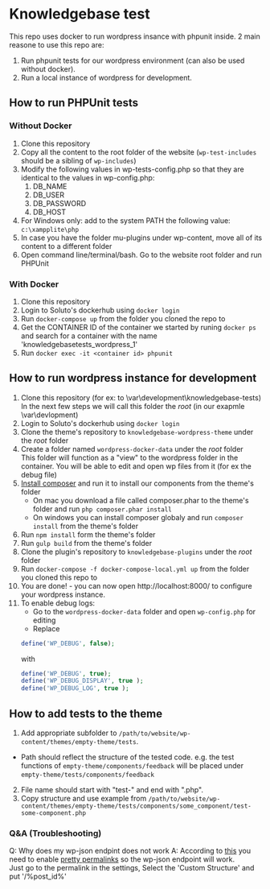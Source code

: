 # Knowledgebase test
This repo uses docker to run wordpress insance with phpunit inside.
2 main reasone to use this repo are:
1. Run phpunit tests for our wordpress environment (can also be used without docker).
2. Run a local instance of wordpress for development.
## How to run PHPUnit tests
### Without Docker

1. Clone this repository
2. Copy all the content to the root folder of the website (`wp-test-includes` should be a sibling of `wp-includes`)
3. Modify the following values in wp-tests-config.php so that they are identical to the values in wp-config.php:
    1. DB_NAME
    2. DB_USER
    3. DB_PASSWORD
    4. DB_HOST
4. For Windows only: add to the system PATH the following value: `c:\xampplite\php`
5. In case you have the folder mu-plugins under wp-content, move all of its content to a different folder
5. Open command line/terminal/bash. Go to the website root folder and run PHPUnit

### With Docker
1. Clone this repository
2. Login to Soluto's dockerhub using `docker login`
3. Run `docker-compose up` from the folder you cloned the repo to
4. Get the CONTAINER ID of the container we started by runing `docker ps` and search for a container with the name 'knowledgebasetests_wordpress_1'
5. Run `docker exec -it <container id> phpunit`

## How to run wordpress instance for development
1. Clone this repository (for ex: to \var\development\knowledgebase-tests)  
In the next few steps we will call this folder the _root_ (in our exapmle \var\devlopment)
2. Login to Soluto's dockerhub using `docker login`
3. Clone the theme's repository to `knowledgebase-wordpress-theme` under the _root_ folder
4. Create a folder named `wordpress-docker-data` under the _root_ folder  
This folder will function as a "view" to the wordpress folder in the container. You will be able to edit and open wp files from it (for ex the debug file)
5. [Install composer](https://getcomposer.org/download/) and run it to install our components from the theme's folder
    * On mac you download a file called composer.phar to the theme's folder and run `php composer.phar install`
    * On windows you can install composer globaly and run `composer install` from the theme's folder
6. Run `npm install` form the theme's folder
7. Run `gulp build` from the theme's folder
8. Clone the plugin's repository to `knowledgebase-plugins` under the _root_ folder
9. Run `docker-compose -f docker-compose-local.yml up` from the folder you cloned this repo to
10. You are done! - you can now open http://localhost:8000/ to configure your wordpress instance.
11. To enable debug logs:
    * Go to the `wordpress-docker-data` folder and open `wp-config.php` for editing
    * Replace 
    ```php
    define('WP_DEBUG', false);
    ``` 
    with   
      ```php
      define('WP_DEBUG', true);
      define('WP_DEBUG_DISPLAY', true );  
      define('WP_DEBUG_LOG', true );
      ```


## How to add tests to the theme

1. Add appropriate subfolder to `/path/to/website/wp-content/themes/empty-theme/tests`. 
  * Path should reflect the structure of the tested code. e.g. the test functions of `empty-theme/components/feedback` will be placed under `empty-theme/tests/components/feedback`
2. File name should start with "test-" and end with ".php".
3. Copy structure and use example from `/path/to/website/wp-content/themes/empty-theme/tests/components/some_component/test-some-component.php`

### Q&A (Troubleshooting)

Q: Why does my wp-json endpint does not work
A: According to [this](https://developer.wordpress.org/rest-api/extending-the-rest-api/routes-and-endpoints/) you need to enable [pretty permalinks](https://codex.wordpress.org/Introduction_to_Blogging#Pretty_Permalinks) so the wp-json endpoint will work.  
Just go to the permalink in the settings, Select the 'Custom Structure' and put '/%post_id%'